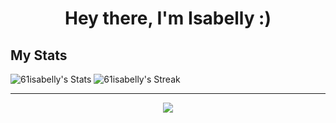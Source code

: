 <h1 align="center">Hey there, I'm Isabelly :)</h1>

## My Stats
![61isabelly's Stats](https://github-readme-stats.vercel.app/api?username=61isabelly&theme=dark&show_icons=true&hide_border=false&count_private=true)
![61isabelly's Streak](https://github-readme-streak-stats.herokuapp.com/?user=61isabelly&theme=dark&hide_border=false)

---
<p align="center">
  <a href="https://skillicons.dev">
    <img src="https://skillicons.dev/icons?i=git,js,java,py,c,nodejs,mysql,go" />
  </a>
</p>
